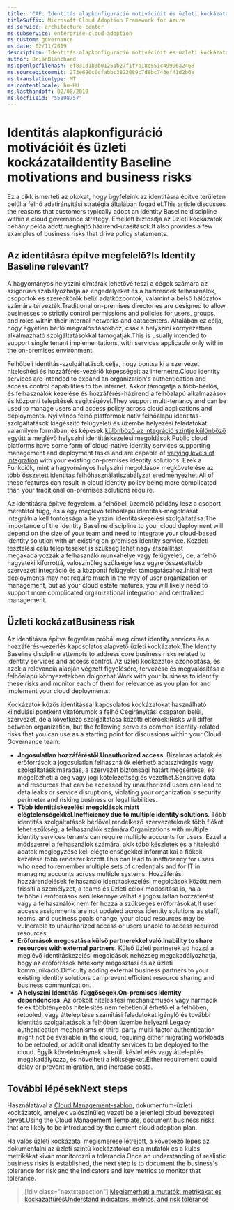 ```yaml
---
title: 'CAF: Identitás alapkonfiguráció motivációit és üzleti kockázatai'
titleSuffix: Microsoft Cloud Adoption Framework for Azure
ms.service: architecture-center
ms.subservice: enterprise-cloud-adoption
ms.custom: governance
ms.date: 02/11/2019
description: Identitás alapkonfiguráció motivációit és üzleti kockázatai
author: BrianBlanchard
ms.openlocfilehash: ef831d1b3b01251b27f1f7b18e551c49996a2468
ms.sourcegitcommit: 273e690c0cfabbc3822089c7d8bc743ef41d2b6e
ms.translationtype: MT
ms.contentlocale: hu-HU
ms.lasthandoff: 02/08/2019
ms.locfileid: "55898757"
---
```

# <a name="identity-baseline-motivations-and-business-risks"></a><span data-ttu-id="11331-103">Identitás alapkonfiguráció motivációit és üzleti kockázatai</span><span class="sxs-lookup"><span data-stu-id="11331-103">Identity Baseline motivations and business risks</span></span>

<span data-ttu-id="11331-104">Ez a cikk ismerteti az okokat, hogy ügyfeleink az identitásra építve területen belül a felhő adatirányítási stratégia általában fogad el.</span><span class="sxs-lookup"><span data-stu-id="11331-104">This article discusses the reasons that customers typically adopt an Identity Baseline discipline within a cloud governance strategy.</span></span> <span data-ttu-id="11331-105">Emellett biztosítja az üzleti kockázatok néhány példa adott meghajtó házirend-utasítások.</span><span class="sxs-lookup"><span data-stu-id="11331-105">It also provides a few examples of business risks that drive policy statements.</span></span>

<!-- markdownlint-disable MD026 -->

## <a name="is-identity-baseline-relevant"></a><span data-ttu-id="11331-106">Az identitásra építve megfelelő?</span><span class="sxs-lookup"><span data-stu-id="11331-106">Is Identity Baseline relevant?</span></span>

<span data-ttu-id="11331-107">A hagyományos helyszíni címtárak lehetővé teszi a cégek számára az szigorúan szabályozhatja az engedélyeket és a házirendek felhasználók, csoportok és szerepkörök belül adatközpontok, valamint a belső hálózatok számára tervezték.</span><span class="sxs-lookup"><span data-stu-id="11331-107">Traditional on-premises directories are designed to allow businesses to strictly control permissions and policies for users, groups, and roles within their internal networks and datacenters.</span></span> <span data-ttu-id="11331-108">Általában ez célja, hogy egyetlen bérlő megvalósításokhoz, csak a helyszíni környezetben alkalmazható szolgáltatásokkal támogatják.</span><span class="sxs-lookup"><span data-stu-id="11331-108">This is usually intended to support single tenant implementations, with services applicable only within the on-premises environment.</span></span>

<span data-ttu-id="11331-109">Felhőbeli identitás-szolgáltatások célja, hogy bontsa ki a szervezet hitelesítési és hozzáférés-vezérlő képességeit az internetre.</span><span class="sxs-lookup"><span data-stu-id="11331-109">Cloud identity services are intended to expand an organization's authentication and access control capabilities to the internet.</span></span> <span data-ttu-id="11331-110">Akkor támogatja a több-bérlős, és felhasználók kezelése és hozzáférés-házirend a felhőalapú alkalmazások és központi telepítések segítségével.</span><span class="sxs-lookup"><span data-stu-id="11331-110">They support multi-tenancy and can be used to manage users and access policy across cloud applications and deployments.</span></span> <span data-ttu-id="11331-111">Nyilvános felhő platformok natív felhőalapú identitás-szolgáltatások kiegészítő felügyeleti és üzembe helyezési feladatokat valamilyen formában, és képesek [különböző az integráció szintje különböző](../../decision-guides/identity/overview.md) együtt a meglévő helyszíni identitáskezelési megoldások.</span><span class="sxs-lookup"><span data-stu-id="11331-111">Public cloud platforms have some form of cloud-native identity services supporting management and deployment tasks and are capable of [varying levels of integration](../../decision-guides/identity/overview.md) with your existing on-premises identity solutions.</span></span> <span data-ttu-id="11331-112">Ezek a Funkciók, mint a hagyományos helyszíni megoldások megkövetelése az több összetett identitás felhőhasználatiszabályzat eredményezhet.</span><span class="sxs-lookup"><span data-stu-id="11331-112">All of these features can result in cloud identity policy being more complicated than your traditional on-premises solutions require.</span></span>

<span data-ttu-id="11331-113">Az identitásra építve fegyelem, a felhőbeli üzemelő példány lesz a csoport méretétől függ, és a egy meglévő felhőalapú identitás-megoldását integrálnia kell fontossága a helyszíni identitáskezelési szolgáltatása.</span><span class="sxs-lookup"><span data-stu-id="11331-113">The importance of the Identity Baseline discipline to your cloud deployment will depend on the size of your team and need to integrate your cloud-based identity solution with an existing on-premises identity service.</span></span> <span data-ttu-id="11331-114">Kezdeti tesztelési célú telepítéseket is szükség lehet nagy átszállítást megakadályozzák a felhasználó munkahelye vagy felügyeleti, de, a felhő hagyatéki kiforrottá, valószínűleg szüksége lesz egyre összetettebb szervezeti integráció és a központi felügyelet támogatásához.</span><span class="sxs-lookup"><span data-stu-id="11331-114">Initial test deployments may not require much in the way of user organization or management, but as your cloud estate matures, you will likely need to support more complicated organizational integration and centralized management.</span></span>

## <a name="business-risk"></a><span data-ttu-id="11331-115">Üzleti kockázat</span><span class="sxs-lookup"><span data-stu-id="11331-115">Business risk</span></span>

<span data-ttu-id="11331-116">Az identitásra építve fegyelem próbál meg címet identity services és a hozzáférés-vezérlés kapcsolatos alapvető üzleti kockázatok.</span><span class="sxs-lookup"><span data-stu-id="11331-116">The Identity Baseline discipline attempts to address core business risks related to identity services and access control.</span></span> <span data-ttu-id="11331-117">Az üzleti kockázatok azonosítása, és azok a relevancia alapján végzett figyelésére, tervezése és megvalósítása a felhőalapú környezetekben dolgozhat.</span><span class="sxs-lookup"><span data-stu-id="11331-117">Work with your business to identify these risks and monitor each of them for relevance as you plan for and implement your cloud deployments.</span></span>

<span data-ttu-id="11331-118">Kockázatok közös identitással kapcsolatos kockázatokat használható kiindulási pontként vitafórumok a felhő Cégirányítási csapaton belül, szervezet, de a következő szolgáltatása közötti eltérőek:</span><span class="sxs-lookup"><span data-stu-id="11331-118">Risks will differ between organization, but the following serve as common identity-related risks that you can use as a starting point for discussions within your Cloud Governance team:</span></span>

- <span data-ttu-id="11331-119">**Jogosulatlan hozzáféréstől**.</span><span class="sxs-lookup"><span data-stu-id="11331-119">**Unauthorized access**.</span></span> <span data-ttu-id="11331-120">Bizalmas adatok és erőforrások a jogosulatlan felhasználók elérhető adatszivárgás vagy szolgáltatáskimaradás, a szervezet biztonsági határt megsértése, és megelőzheti a cég vagy jogi kötelezettség és vezethet.</span><span class="sxs-lookup"><span data-stu-id="11331-120">Sensitive data and resources that can be accessed by unauthorized users can lead to data leaks or service disruptions, violating your organization's security perimeter and risking business or legal liabilities.</span></span>
- <span data-ttu-id="11331-121">**Több identitáskezelési megoldások miatt elégtelenségekkel**.</span><span class="sxs-lookup"><span data-stu-id="11331-121">**Inefficiency due to multiple identity solutions**.</span></span> <span data-ttu-id="11331-122">Több identitás szolgáltatások bérlővel rendelkező szervezeteknek több fiókot lehet szükség, a felhasználók számára.</span><span class="sxs-lookup"><span data-stu-id="11331-122">Organizations with multiple identity services tenants can require multiple accounts for users.</span></span> <span data-ttu-id="11331-123">Ezzel a módszerrel a felhasználók számára, akik több készletek és a hitelesítő adatok megjegyzése kell elégtelenségekkel informatikai a fiókok kezelése több rendszer között.</span><span class="sxs-lookup"><span data-stu-id="11331-123">This can lead to inefficiency for users who need to remember multiple sets of credentials and for IT in managing accounts across multiple systems.</span></span> <span data-ttu-id="11331-124">Hozzáférési hozzárendelések felhasználó identitáskezelési megoldások között nem frissíti a személyzet, a teams és üzleti célok módosítása is, ha a felhőbeli erőforrások sérülékennyé válhat a jogosulatlan hozzáférést vagy a felhasználók nem fér hozzá a szükséges erőforrásokat.</span><span class="sxs-lookup"><span data-stu-id="11331-124">If user access assignments are not updated across identity solutions as staff, teams, and business goals change, your cloud resources may be vulnerable to unauthorized access or users unable to access required resources.</span></span>
- <span data-ttu-id="11331-125">**Erőforrások megosztása külső partnerekkel való**.</span><span class="sxs-lookup"><span data-stu-id="11331-125">**Inability to share resources with external partners**.</span></span> <span data-ttu-id="11331-126">Külső üzleti partnerek ad hozzá a meglévő identitáskezelési megoldások nehézség megakadályozhatja, hogy az erőforrások hatékony megosztási és az üzleti kommunikáció.</span><span class="sxs-lookup"><span data-stu-id="11331-126">Difficulty adding external business partners to your existing identity solutions can prevent efficient resource sharing and business communication.</span></span>
- <span data-ttu-id="11331-127">**A helyszíni identitás-függőségek**.</span><span class="sxs-lookup"><span data-stu-id="11331-127">**On-premises identity dependencies**.</span></span> <span data-ttu-id="11331-128">Az örökölt hitelesítési mechanizmusok vagy harmadik felek többtényezős hitelesítés nem feltétlenül érhető el a felhőben, retooled, vagy áttelepítése számítási feladatokat igénylő és további identitás szolgáltatások a felhőben üzembe helyezni.</span><span class="sxs-lookup"><span data-stu-id="11331-128">Legacy authentication mechanisms or third-party multi-factor authentication might not be available in the cloud, requiring either migrating workloads to be retooled, or additional identity services to be deployed to the cloud.</span></span> <span data-ttu-id="11331-129">Egyik követelménynek sikerült késleltetés vagy áttelepítés megakadályozza, és növelheti a költségeket.</span><span class="sxs-lookup"><span data-stu-id="11331-129">Either requirement could delay or prevent migration, and increase costs.</span></span>

## <a name="next-steps"></a><span data-ttu-id="11331-130">További lépések</span><span class="sxs-lookup"><span data-stu-id="11331-130">Next steps</span></span>

<span data-ttu-id="11331-131">Használatával a [Cloud Management-sablon](./template.md), dokumentum-üzleti kockázatok, amelyek valószínűleg vezeti be a jelenlegi cloud bevezetési tervet.</span><span class="sxs-lookup"><span data-stu-id="11331-131">Using the [Cloud Management Template](./template.md), document business risks that are likely to be introduced by the current cloud adoption plan.</span></span>

<span data-ttu-id="11331-132">Ha valós üzleti kockázatai megismerése létrejött, a következő lépés az dokumentálni az üzleti szintű kockázatokat és a mutatók és a kulcs metrikákat kíván monitorozni a tolerancia.</span><span class="sxs-lookup"><span data-stu-id="11331-132">Once an understanding of realistic business risks is established, the next step is to document the business's tolerance for risk and the indicators and key metrics to monitor that tolerance.</span></span>

> [!div class="nextstepaction"]
> [<span data-ttu-id="11331-133">Megismerheti a mutatók, metrikákat és kockázattűrés</span><span class="sxs-lookup"><span data-stu-id="11331-133">Understand indicators, metrics, and risk tolerance</span></span>](./metrics-tolerance.md)